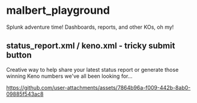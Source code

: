 # malbert_playground
Splunk adventure time!  Dashboards, reports, and other KOs, oh my!

## status_report.xml / keno.xml - tricky submit button
Creative way to help share your latest status report or generate those winning Keno numbers we've all been looking for...

https://github.com/user-attachments/assets/7864b96a-f009-442b-8ab0-09885f543ac8

